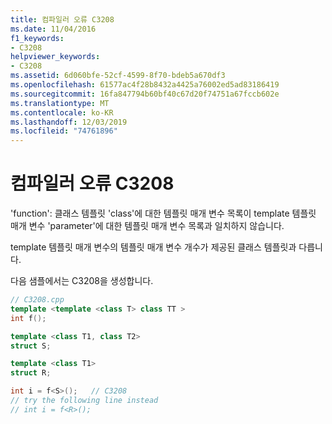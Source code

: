 ```yaml
---
title: 컴파일러 오류 C3208
ms.date: 11/04/2016
f1_keywords:
- C3208
helpviewer_keywords:
- C3208
ms.assetid: 6d060bfe-52cf-4599-8f70-bdeb5a670df3
ms.openlocfilehash: 61577ac4f28b8432a4425a76002ed5ad83186419
ms.sourcegitcommit: 16fa847794b60bf40c67d20f74751a67fccb602e
ms.translationtype: MT
ms.contentlocale: ko-KR
ms.lasthandoff: 12/03/2019
ms.locfileid: "74761896"
---
```

# <a name="compiler-error-c3208"></a>컴파일러 오류 C3208

'function': 클래스 템플릿 'class'에 대한 템플릿 매개 변수 목록이 template 템플릿 매개 변수 'parameter'에 대한 템플릿 매개 변수 목록과 일치하지 않습니다.

template 템플릿 매개 변수의 템플릿 매개 변수 개수가 제공된 클래스 템플릿과 다릅니다.

다음 샘플에서는 C3208을 생성합니다.

```cpp
// C3208.cpp
template <template <class T> class TT >
int f();

template <class T1, class T2>
struct S;

template <class T1>
struct R;

int i = f<S>();   // C3208
// try the following line instead
// int i = f<R>();
```
